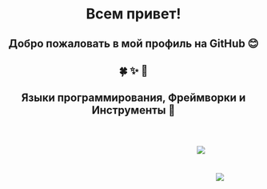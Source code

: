 <div align="center">

<h1>Всем привет!</h1>
<h2>Добро пожаловать в мой профиль на GitHub 😊</h2>

<h2>🍀 ✨ 🌿</h2>

<h2>Языки программирования, Фреймворки и Инструменты 📜</h2>
<h2>
⠀ ⠀ ⠀ ⠀ ⠀ ⠀⠀ ⠀ ⠀ ⠀ ⠀ ⠀⠀ ⠀ ⠀ ⠀ ⠀ ⠀⠀ ⠀ ⠀ ⠀ ⠀ ⠀⠀ ⠀ ⠀⠀ ⠀ ⠀ ⠀ ⠀ ⠀⠀ ⠀ ⠀ ⠀ ⠀ ⠀<img src="https://github.com/SashaNebo/IlyaPribytkov/assets/118817047/fec53830-4a2e-4455-a018-4004d484a674"/>
</h2>

<h2>
⠀ ⠀ ⠀ ⠀ ⠀ ⠀⠀ ⠀ ⠀ ⠀ ⠀ ⠀⠀ ⠀ ⠀⠀ ⠀ ⠀<img src="https://github.com/SashaNebo/IlyaPribytkov/assets/118817047/40ccea9b-36a0-46d0-968c-2ad96f524bda"/>
</h2>

</div>

